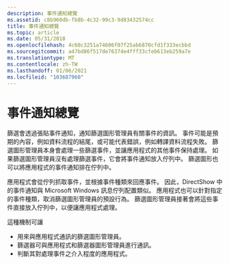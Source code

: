 ```yaml
---
description: 事件通知總覽
ms.assetid: c8b960db-fb8b-4c32-99c3-9d83432574cc
title: 事件通知總覽
ms.topic: article
ms.date: 05/31/2018
ms.openlocfilehash: 4c60c3251a74606f07f25ab6870cfd1f333ecbbd
ms.sourcegitcommit: a47bd86f517de76374e4fff33cfeb613eb259a7e
ms.translationtype: MT
ms.contentlocale: zh-TW
ms.lasthandoff: 01/06/2021
ms.locfileid: "103687960"
---
```

# <a name="overview-of-event-notification"></a>事件通知總覽

篩選會透過張貼事件通知，通知篩選圖形管理員有關事件的資訊。 事件可能是預期的內容，例如資料流程的結尾，或可能代表錯誤，例如轉譯資料流程失敗。 篩選圖形管理員本身會處理一些篩選事件，並讓應用程式的其他事件保持處理。 如果篩選圖形管理員沒有處理篩選事件，它會將事件通知放入佇列中。 篩選圖形也可以將應用程式的事件通知排在佇列中。

應用程式會從佇列抓取事件，並根據事件種類來回應事件。 因此，DirectShow 中的事件通知與 Microsoft Windows 訊息佇列配置類似。 應用程式也可以針對指定的事件種類，取消篩選圖形管理員的預設行為。 篩選圖形管理員接著會將這些事件直接放入佇列中，以便讓應用程式處理。

這種機制可讓

-   用來與應用程式通訊的篩選圖形管理員。
-   篩選器可與應用程式和篩選器圖形管理員進行通訊。
-   判斷其對處理事件之介入程度的應用程式。

 

 



